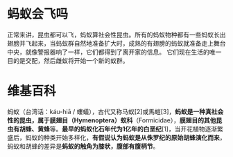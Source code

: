 # 蚂蚁会飞吗
正常来讲，昆虫都可以飞，蚂蚁算社会性昆虫。所有的蚂蚁物种都有一些蚂蚁长出翅膀并飞起来，当蚂蚁群自然地准备扩大时，成熟的有翅膀的蚂蚁就准备走上舞台中央，就像警报器响了一样，它们都得到了离开家的信息。 它们现在生活的唯一目的是交配，然后雌蚁将开始一个新的蚁群。

# 维基百科
蚂蚁（台湾话：káu-hiā / 螻蟻），古代又称马蚁[2]或馬螘[3]，**蚂蚁是一种真社会性的昆虫，属于膜翅目（Hymenoptera）蚁科**（Formicidae），**膜翅目的其他昆虫有胡蜂、黄蜂**等。**最早的蚂蚁化石年代为1亿年的白垩纪**[1]，当开花植物逐渐繁盛后，蚂蚁的种类开始多样化，**有假说认为蚂蚁是从侏罗纪的原始胡蜂演化而来**，蚂蚁和胡蜂的差异是**蚂蚁的触角为膝状，腹部有腹柄节**。

